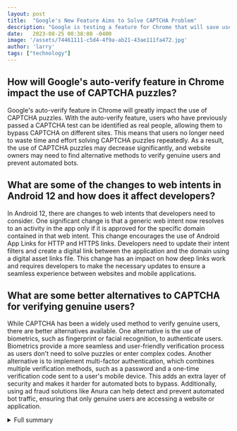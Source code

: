 ```yaml
---
layout: post
title:  "Google's New Feature Aims to Solve CAPTCHA Problem"
description: "Google is testing a feature for Chrome that will save users from having to complete a CAPTCHA puzzle. The auto-verify feature allows a site to identify a user as a real person when they've passed a CAPTCHA test in the past."
date:   2023-08-25 00:38:08 -0400
image: '/assets/74461111-c5d4-4f9a-ab21-43ae111fa472.jpg'
author: 'larry'
tags: ["technology"]
---
```


## How will Google's auto-verify feature in Chrome impact the use of CAPTCHA puzzles?
Google's auto-verify feature in Chrome will greatly impact the use of CAPTCHA puzzles. With the auto-verify feature, users who have previously passed a CAPTCHA test can be identified as real people, allowing them to bypass CAPTCHA on different sites. This means that users no longer need to waste time and effort solving CAPTCHA puzzles repeatedly. As a result, the use of CAPTCHA puzzles may decrease significantly, and website owners may need to find alternative methods to verify genuine users and prevent automated bots.

## What are some of the changes to web intents in Android 12 and how does it affect developers?
In Android 12, there are changes to web intents that developers need to consider. One significant change is that a generic web intent now resolves to an activity in the app only if it is approved for the specific domain contained in that web intent. This change encourages the use of Android App Links for HTTP and HTTPS links. Developers need to update their intent filters and create a digital link between the application and the domain using a digital asset links file. This change has an impact on how deep links work and requires developers to make the necessary updates to ensure a seamless experience between websites and mobile applications.

## What are some better alternatives to CAPTCHA for verifying genuine users?
While CAPTCHA has been a widely used method to verify genuine users, there are better alternatives available. One alternative is the use of biometrics, such as fingerprint or facial recognition, to authenticate users. Biometrics provide a more seamless and user-friendly verification process as users don't need to solve puzzles or enter complex codes. Another alternative is to implement multi-factor authentication, which combines multiple verification methods, such as a password and a one-time verification code sent to a user's mobile device. This adds an extra layer of security and makes it harder for automated bots to bypass. Additionally, using ad fraud solutions like Anura can help detect and prevent automated bot traffic, ensuring that only genuine users are accessing a website or application.

<details>
  <summary>Full summary</summary>
CAPTCHA is a security measure used to differentiate between robots and humans on the internet. Google's new feature in Chrome aims to make it easier for users to access websites without having to solve CAPTCHA puzzles.<br><br>Google is testing a feature for Chrome that will save users from having to complete a CAPTCHA puzzle. The auto-verify feature allows a site to identify a user as a real person when they've passed a CAPTCHA test in the past. Other sites can access this record of verification and allow the user to bypass CAPTCHA even if they haven't passed a test on that specific site. The feature is currently in testing and can be accessed through Chrome Canary.<br><br>Understanding and Implementing Changes to Web Intents in Android 12<br><br>Michael is a software engineer at DoorDash since October of 2021, working on the consumer android app. Part of being a modern-day Android developer is keeping up with Google's latest update that can have outsized effects and consequences on application's performance, especially when new changes affect how older app versions function. Google releases two types of changes that impact developers: API changes and behavior changes. API changes tend to be obvious, triggering compilation errors or lint warnings. Behavior changes, on the other hand, are not so obvious, particularly when Google changes or adds constraints around an established feature, such as a background execution.<br><br>In Android 12, there are changes to web intents that developers need to accommodate for. Deep links help provide a seamless experience between the DoorDash website and the mobile application. Starting in Android 12, a generic web intent resolves to an activity in the app only if it is approved for the specific domain contained in that web intent. Google made this change to encourage the use of Android App Links for HTTP and HTTPS links. Developers need to update intent filters and create a digital link between the application and the domain using a digital asset links file. There are three options for creating the digital asset link file: manually, using Android Studio's App Link Assistant, or using Google's statement list generator tool. The assetlinks.json file needs to be deployed to the host under the .well_known directory. Verify the changes on Android using the ADB command. Utilize android:autoVerify="true" in the Android Manifest within intent filters that respond to intents with http links. Generate an assetlinks.json digital asset file to create a link between the host and the application. Work with the infrastructure team to deploy the assetlinks.json file to the host(s).<br><br>Publishing article events for Azure Active Directory Seamless single sign-on<br><br>Set up your Azure AD Connect server. Use a supported Azure AD Connect topology. Set up domain administrator credentials. Enable modern authentication. Use the latest versions of Microsoft 365 clients. Enable Seamless SSO through Azure AD Connect. Verify that Seamless SSO is enabled. Roll out Seamless SSO to users. Modify user intranet zone settings. Test Seamless SSO. Roll over keys.<br><br>CAPTCHA created as a way of differentiating genuine users from bad bots. CAPTCHAs were initially successful but bots quickly learned to bypass them. reCAPTCHA developed as a human verification system in 2007. reCAPTCHA v3 introduced in 2018, operates in the background. CAPTCHAs can hurt the user experience and waste customers' time. CAPTCHAs have a lower conversion rate and can be easily bypassed by modern bots. Better alternatives to CAPTCHA include using biometrics, implementing multi-factor authentication, and using ad fraud solutions like Anura.
</details>
